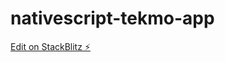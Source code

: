 # nativescript-tekmo-app

[Edit on StackBlitz ⚡️](https://stackblitz.com/edit/nativescript-stackblitz-templates-citvdu)